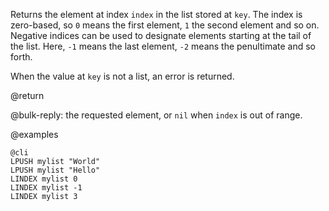Returns the element at index `index` in the list stored at `key`. The index
is zero-based, so `0` means the first element, `1` the second element and so
on. Negative indices can be used to designate elements starting at the tail of
the list. Here, `-1` means the last element, `-2` means the penultimate and so
forth.

When the value at `key` is not a list, an error is returned.

@return

@bulk-reply: the requested element, or `nil` when `index` is out of range.

@examples

    @cli
    LPUSH mylist "World"
    LPUSH mylist "Hello"
    LINDEX mylist 0
    LINDEX mylist -1
    LINDEX mylist 3
